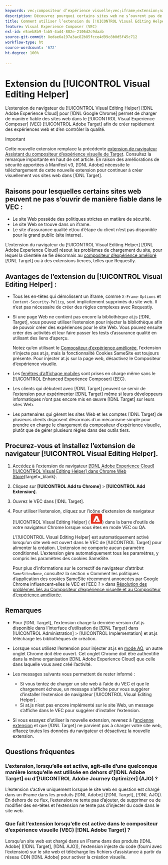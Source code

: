 ```yaml
---
keywords: vec;compositeur d’expérience visuelle;vec;iframe;extension;navigateur;questions fréquentes
description: Découvrez pourquoi certains sites web ne s’ouvrent pas de manière fiable dans le [!UICONTROL Visual Experience Composer] (VEC). L’extension de navigateur [!UICONTROL Visual Editing Helper] vous permet de charger des sites web de manière fiable dans le VEC.
title: Comment utiliser l’extension du [!UICONTROL Visual Editing Helper] ?
feature: Visual Experience Composer (VEC)
exl-id: e5aeb8b9-fab5-4ad4-882e-2106d2c9daab
source-git-commit: 8edae6a197a3ac82b85fcce4d99c8b0d5f45c712
workflow-type: ht
source-wordcount: '672'
ht-degree: 100%

---
```


# Extension du [!UICONTROL Visual Editing Helper]

L’extension de navigateur du [!UICONTROL Visual Editing Helper] [!DNL Adobe Experience Cloud] pour [!DNL Google Chrome] permet de charger de manière fiable des sites web dans le [!UICONTROL Visual Experience Composer] (VEC) [!UICONTROL Adobe Target] afin de créer rapidement des expériences web et d’en contrôler la qualité.

>[!IMPORTANT]
>
>Cette nouvelle extension remplace la précédente [extension de navigateur Assistant du compositeur d’expérience visuelle de Target](/help/main/c-experiences/c-visual-experience-composer/r-troubleshoot-composer/vec-helper-browser-extension.md). Consultez la remarque importante en haut de cet article. En raison des améliorations de sécurité apportées à Manifest v3, [!DNL Adobe] nécessite le téléchargement de cette nouvelle extension pour continuer à créer visuellement vos sites web dans [!DNL Target].

## Raisons pour lesquelles certains sites web peuvent ne pas s’ouvrir de manière fiable dans le VEC :

* Le site Web possède des politiques strictes en matière de sécurité.
* Le site Web se trouve dans un iframe.
* Le site d’assurance qualité et/ou d’étape du client n’est pas disponible pour le grand public (site interne).

L’extension du navigateur du [!UICONTROL Visual Editing Helper] [!DNL Adobe Experience Cloud] résout les problèmes de chargement du site, pour lequel la clientèle se fie désormais au [compositeur d’expérience amélioré](/help/main/administrating-target/visual-experience-composer-set-up.md#eec) [!DNL Target] ou à des extensions tierces, telles que Requestly.

## Avantages de l’extension du [!UICONTROL Visual Editing Helper] :

* Tous les en-têtes qui démolissent un iframe, comme `X-Frame-Options` et `Content-Security-Policy`, sont implicitement supprimés du site web. Il n’est pas nécessaire de créer des règles complexes avec Requestly.
* Si une page Web ne contient pas encore la bibliothèque at.js [!DNL Target], vous pouvez utiliser l’extension pour injecter la bibliothèque afin de pouvoir créer des expériences pour le site Web. Vous pouvez ensuite créer des activités et leur faire passer les tests d’assurance qualité en utilisant des liens d’aperçu.

  Notez qu’en utilisant le [Compositeur d’expérience améliorée](/help/main/administrating-target/visual-experience-composer-set-up.md#eec), l’extension n’injecte pas at.js, mais la fonctionnalité Cookies SameSite est toujours présente. Pour injecter at.js sur la page web, désactivez le Compositeur d’expérience visuelle.

* Les [fenêtres d’affichage mobiles](/help/main/c-experiences/c-visual-experience-composer/mobile-viewports.md) sont prises en charge même sans le [!UICONTROL Enhanced Experience Composer] (EEC).
* Les clients qui débutent avec [!DNL Target] peuvent se servir de l’extension pour expérimenter [!DNL Target] même si leurs développeurs informatiques n’ont pas encore mis en œuvre [!DNL Target] sur leurs sites Web.
* Les partenaires qui gèrent les sites Web et les comptes [!DNL Target] de plusieurs clients disposent désormais d’un mécanisme simple pour prendre en charge le chargement du compositeur d’expérience visuelle, plutôt que de gérer plusieurs règles dans des outils tiers.

## Procurez-vous et installez l’extension de navigateur [!UICONTROL Visual Editing Helper].

1. Accédez à l’extension de navigateur [[!DNL Adobe Experience Cloud] [!UICONTROL Visual Editing Helper] dans Chrome Web Store](https://chrome.google.com/webstore/detail/adobe-experience-cloud-vi/kgmjjkfjacffaebgpkpcllakjifppnca){target=_blank}.
1. Cliquez sur **[!UICONTROL Add to Chrome]** > **[!UICONTROL Add Extension]**.
1. Ouvrez le VEC dans [!DNL Target].
1. Pour utiliser l’extension, cliquez sur l’icône d’extension de navigateur [!UICONTROL Visual Editing Helper] (![Icône d’extension d’édition visuelle](/help/main/c-experiences/c-visual-experience-composer/r-troubleshoot-composer/assets/visual-editing-helper.png)) dans la barre d’outils de votre navigateur Chrome lorsque vous êtes en mode VEC ou QA.

   L’[!UICONTROL Visual Editing Helper] est automatiquement activé lorsqu’un site web est ouvert dans le VEC de [!UICONTROL Target] pour alimenter la création. L’extension ne comporte aucun paramètre conditionnel. L’extension gère automatiquement tous les paramètres, y compris les paramètres des cookies SameSite.

   Pour plus d’informations sur le correctif de navigateur d’attribut `SameSite=None`, consultez la section « Comment les politiques d’application des cookies SameSite récemment annoncées par Google Chrome influencent-elles le VEC et l’EEC ? » dans [Résolution des problèmes liés au Compositeur d’expérience visuelle et au Compositeur d’expérience améliorée](/help/main/c-experiences/c-visual-experience-composer/r-troubleshoot-composer/issues-related-to-the-visual-experience-composer-vec-and-enhanced-experience-composer-eec.md).

## Remarques

* Pour [!DNL Target], l’extension charge la dernière version d’at.js disponible dans l’interface d’utilisation de [!DNL Target] dans [!UICONTROL Administration] > [!UICONTROL Implementation] et at.js télécharge les bibliothèques de création.
* Lorsque vous utilisez l’extension pour injecter at.js en [mode AQ](/help/main/c-activities/c-activity-qa/activity-qa.md), un autre onglet Chrome doit être ouvert. Cet onglet Chrome doit être authentifié dans la même organisation [!DNL Adobe Experience Cloud] que celle dans laquelle vous avez créé l’activité.
* Les messages suivants vous permettent de rester informé :

   * Si vous tentez de charger un site web à l’aide du VEC et que le chargement échoue, un message s’affiche pour vous suggérer d’installer l’extension de navigateur [!UICONTROL Visual Editing Helper].
   * Si at.js n’est pas encore implémenté sur le site Web, un message s’affiche dans le VEC pour suggérer d’installer l’extension.
* Si vous essayez d’utiliser la nouvelle extension, revenez à l’[ancienne extension](/help/main/c-experiences/c-visual-experience-composer/r-troubleshoot-composer/vec-helper-browser-extension.md) et que [!DNL Target] ne parvient pas à charger votre site web, effacez toutes les données du navigateur et désactivez la nouvelle extension.

## Questions fréquentes

### L’extension, lorsqu’elle est active, agit-elle d’une quelconque manière lorsqu’elle est utilisée en dehors d’[!DNL Adobe Target] ou d’[!UICONTROL Adobe Journey Optimizer] (AJO) ?

L’extension s’active uniquement lorsque le site web en question est chargé dans un iFrame dans les produits [!DNL Adobe] ([!DNL Target], [!DNL AJO]). En dehors de ce flux, l’extension ne tente pas d’ajouter, de supprimer ou de modifier des en-têtes et l’extension ne tente pas d’injecter du code dans le site web.

### Que fait l’extension lorsqu’elle est active dans le compositeur d’expérience visuelle (VEC) [!DNL Adobe Target] ?

Lorsqu’un site web est chargé dans un iFrame dans des produits [!DNL Adobe] ([!DNL Target], [!DNL AJO]), l’extension injecte du code (fourni avec l’extension) sur le site web et télécharge les fichiers d’assistance à partir du réseau CDN [!DNL Adobe] pour activer la création visuelle.
